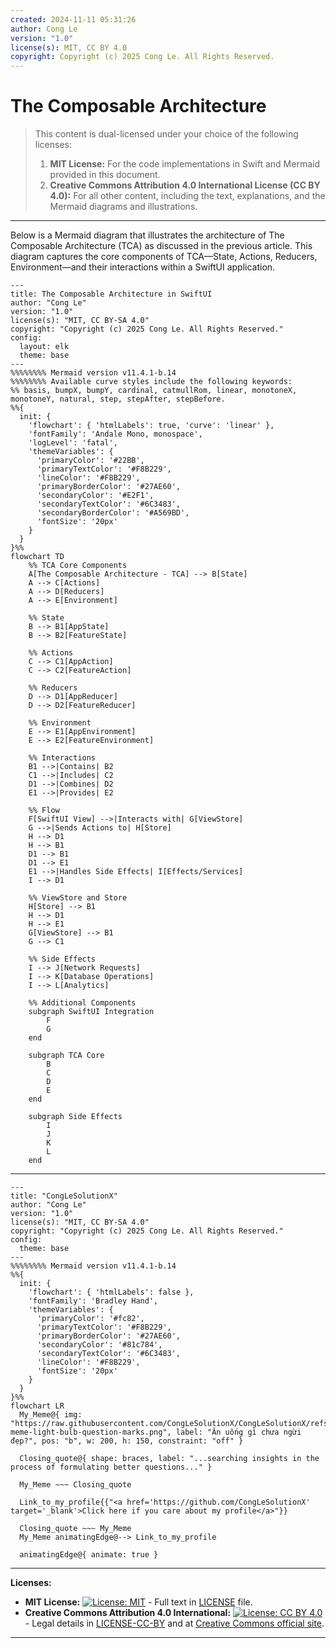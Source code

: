 ```yaml
---
created: 2024-11-11 05:31:26
author: Cong Le
version: "1.0"
license(s): MIT, CC BY 4.0
copyright: Copyright (c) 2025 Cong Le. All Rights Reserved.
---
```




# The Composable Architecture

> This content is dual-licensed under your choice of the following licenses:
> 1.  **MIT License:** For the code implementations in Swift and Mermaid provided in this document.
> 2.  **Creative Commons Attribution 4.0 International License (CC BY 4.0):** For all other content, including the text, explanations, and the Mermaid diagrams and illustrations.

---


Below is a Mermaid diagram that illustrates the architecture of The Composable Architecture (TCA) as discussed in the previous article. This diagram captures the core components of TCA—State, Actions, Reducers, Environment—and their interactions within a SwiftUI application.


```mermaid
---
title: The Composable Architecture in SwiftUI
author: "Cong Le"
version: "1.0"
license(s): "MIT, CC BY-SA 4.0"
copyright: "Copyright (c) 2025 Cong Le. All Rights Reserved."
config:
  layout: elk
  theme: base
---
%%%%%%%% Mermaid version v11.4.1-b.14
%%%%%%%% Available curve styles include the following keywords:
%% basis, bumpX, bumpY, cardinal, catmullRom, linear, monotoneX, monotoneY, natural, step, stepAfter, stepBefore.
%%{
  init: {
    'flowchart': { 'htmlLabels': true, 'curve': 'linear' },
    'fontFamily': 'Andale Mono, monospace',
    'logLevel': 'fatal',
    'themeVariables': {
      'primaryColor': '#22BB',
      'primaryTextColor': '#F8B229',
      'lineColor': '#F8B229',
      'primaryBorderColor': '#27AE60',
      'secondaryColor': '#E2F1',
      'secondaryTextColor': '#6C3483',
      'secondaryBorderColor': '#A569BD',
      'fontSize': '20px'
    }
  }
}%%
flowchart TD
    %% TCA Core Components
    A[The Composable Architecture - TCA] --> B[State]
    A --> C[Actions]
    A --> D[Reducers]
    A --> E[Environment]

    %% State
    B --> B1[AppState]
    B --> B2[FeatureState]

    %% Actions
    C --> C1[AppAction]
    C --> C2[FeatureAction]

    %% Reducers
    D --> D1[AppReducer]
    D --> D2[FeatureReducer]

    %% Environment
    E --> E1[AppEnvironment]
    E --> E2[FeatureEnvironment]

    %% Interactions
    B1 -->|Contains| B2
    C1 -->|Includes| C2
    D1 -->|Combines| D2
    E1 -->|Provides| E2

    %% Flow
    F[SwiftUI View] -->|Interacts with| G[ViewStore]
    G -->|Sends Actions to| H[Store]
    H --> D1
    H --> B1
    D1 --> B1
    D1 --> E1
    E1 -->|Handles Side Effects| I[Effects/Services]
    I --> D1

    %% ViewStore and Store
    H[Store] --> B1
    H --> D1
    H --> E1
    G[ViewStore] --> B1
    G --> C1

    %% Side Effects
    I --> J[Network Requests]
    I --> K[Database Operations]
    I --> L[Analytics]

    %% Additional Components
    subgraph SwiftUI Integration
        F
        G
    end

    subgraph TCA Core
        B
        C
        D
        E
    end

    subgraph Side Effects
        I
        J
        K
        L
    end

```


---

<!-- 
```mermaid
%% Current Mermaid version
info
```  -->


```mermaid
---
title: "CongLeSolutionX"
author: "Cong Le"
version: "1.0"
license(s): "MIT, CC BY-SA 4.0"
copyright: "Copyright (c) 2025 Cong Le. All Rights Reserved."
config:
  theme: base
---
%%%%%%%% Mermaid version v11.4.1-b.14
%%{
  init: {
    'flowchart': { 'htmlLabels': false },
    'fontFamily': 'Bradley Hand',
    'themeVariables': {
      'primaryColor': '#fc82',
      'primaryTextColor': '#F8B229',
      'primaryBorderColor': '#27AE60',
      'secondaryColor': '#81c784',
      'secondaryTextColor': '#6C3483',
      'lineColor': '#F8B229',
      'fontSize': '20px'
    }
  }
}%%
flowchart LR
  My_Meme@{ img: "https://raw.githubusercontent.com/CongLeSolutionX/CongLeSolutionX/refs/heads/main/assets/images/My-meme-light-bulb-question-marks.png", label: "Ăn uống gì chưa ngừi đẹp?", pos: "b", w: 200, h: 150, constraint: "off" }

  Closing_quote@{ shape: braces, label: "...searching insights in the process of formulating better questions..." }
    
  My_Meme ~~~ Closing_quote
    
  Link_to_my_profile{{"<a href='https://github.com/CongLeSolutionX' target='_blank'>Click here if you care about my profile</a>"}}

  Closing_quote ~~~ My_Meme
  My_Meme animatingEdge@--> Link_to_my_profile
  
  animatingEdge@{ animate: true }

```


---
**Licenses:**

- **MIT License:**  [![License: MIT](https://img.shields.io/badge/License-MIT-yellow.svg)](LICENSE) - Full text in [LICENSE](LICENSE) file.
- **Creative Commons Attribution 4.0 International:** [![License: CC BY 4.0](https://licensebuttons.net/l/by/4.0/88x31.png)](LICENSE-CC-BY) - Legal details in [LICENSE-CC-BY](LICENSE-CC-BY) and at [Creative Commons official site](http://creativecommons.org/licenses/by/4.0/).

---
